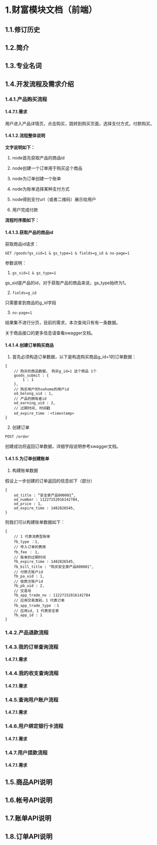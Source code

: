 # 1.财富模块文档（前端）
## 1.1.修订历史
## 1.2.简介
## 1.3.专业名词
## 1.4.开发流程及需求介绍
### 1.4.1.产品购买流程
#### 1.4.7.1.需求
用户进入产品详情页，点击购买，跳转到购买页面，选择支付方式，付款购买。

#### 1.4.1.2.流程整体说明
**文字说明如下：**

1. node首先获取产品的商品id

2. node创建一个订单用于购买这个商品

3. node为订单创建一个账单

4. node为账单选择某种支付方式

5. node得到支付url（或者二维码）展示给用户

6.  用户完成付款

**流程时序图如下：**

[](./购买产品流程01.png) 

#### 1.4.1.3.获取产品的商品id
获取商品id请求：

`GET /goods?gs_sid=1 & gs_type=1 & fields=g_id & no-page=1`

参数说明：

1. `gs_sid=1 & gs_type=1`

gs_sid是产品的id，对于获取产品的商品来说，gs_type始终为1。

2. `fields=g_id`

只需要拿到商品的g_id字段

3. `no-page=1`

结果集不进行分页，目前的需求，本次查询只有有一条数据。

关于商品接口的更多信息请查看swagger文档。

#### 1.4.1.4.创建订单购买商品
1. 首先必须构造订单数据，以下是构造购买商品g_id=1的订单数据：

```
{
	// 购买的商品数据， 购买g_id=1 这个商品 1个
	goods_submit : {
		1 : 1
	},
	// 购买用户的hsehome的用户id
	od_belong_uid : 1,
	// 产品的拥有者id
	od_earning_uid : 2, 
	// 过期时间, 时间戳
	od_expire_time ：<timestamp>
}
```

2. 创建订单

`POST /order`

创建成功将返回订单数据，详细字段说明参考swagger文档。


#### 1.4.1.5.为订单创建账单

1. 构建账单数据

假设上一步创建的订单返回的信息如下（部分）

```
{
	od_title : “安全家产品000001”,
	od_number : 11227152016142784,
	od_price : 1,
	od_expire_time : 1482826545,
}
```

则我们可以构建账单数据如下：

```
{
	// 1 代表消费型账单
	fb_type ：1,
	// 传入订单的费用
	fb_fee ： 1,
	// 账单的过期时间
	fb_expire_time : 1482826545,
	fb_bill_title : "购买安全家产品000001",
	// 付款方账户id
	fb_pa_uid : 1,
	// 收款方账户id
	fb_pb_uid : 2,
	// 交易号
	fb_app_trade_no : 11227152016142784
	// 应用交易类别，1 代表订单
	fb_app_trade_type ：1
	// 应用id, 1 代表安全家
	fb_app_id : 1
}
```








### 1.4.2.产品退款流程




### 1.4.3.我的订单查询流程
#### 1.4.7.1.需求

### 1.4.4.我的收支查询流程
#### 1.4.7.1.需求

### 1.4.5.查询用户账户流程
#### 1.4.7.1.需求


### 1.4.6.用户绑定银行卡流程
#### 1.4.7.1.需求


### 1.4.7.用户提款流程
#### 1.4.7.1.需求


## 1.5.商品API说明
## 1.6.帐号API说明
## 1.7.账单API说明
## 1.8.订单API说明

